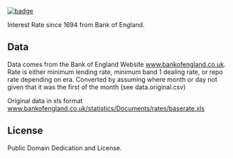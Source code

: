 <a className="gh-badge" href="https://datahub.io/core/interest-rates-gb"><img src="https://badgen.net/badge/icon/View%20on%20datahub.io/orange?icon=https://datahub.io/datahub-cube-badge-icon.svg&label&scale=1.25" alt="badge" /></a>

Interest Rate since 1694 from Bank of England.

## Data

Data comes from the Bank of England Website www.bankofengland.co.uk.
Rate is either minimum lending rate, minimum band 1 dealing rate, or repo rate depending on era. 
Converted by assuming where month or day not given that it was the first of the month (see data.original.csv)

Original data in xls format www.bankofengland.co.uk/statistics/Documents/rates/baserate.xls

## License

Public Domain Dedication and License.